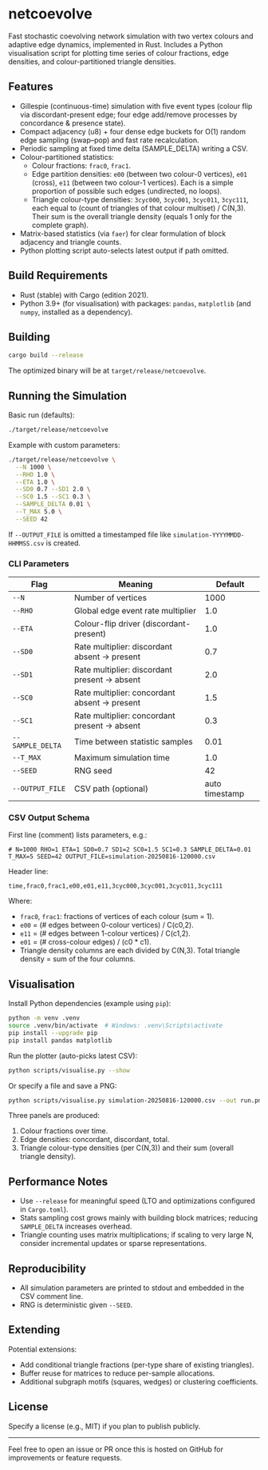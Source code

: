 # netcoevolve

Fast stochastic coevolving network simulation with two vertex colours and adaptive edge dynamics, implemented in Rust. Includes a Python visualisation script for plotting time series of colour fractions, edge densities, and colour-partitioned triangle densities.

## Features
- Gillespie (continuous-time) simulation with five event types (colour flip via discordant-present edge; four edge add/remove processes by concordance & presence state).
- Compact adjacency (u8) + four dense edge buckets for O(1) random edge sampling (swap–pop) and fast rate recalculation.
- Periodic sampling at fixed time delta (SAMPLE_DELTA) writing a CSV.
- Colour-partitioned statistics:
  - Colour fractions: `frac0`, `frac1`.
  - Edge partition densities: `e00` (between two colour-0 vertices), `e01` (cross), `e11` (between two colour-1 vertices). Each is a simple proportion of possible such edges (undirected, no loops).
  - Triangle colour-type densities: `3cyc000`, `3cyc001`, `3cyc011`, `3cyc111`, each equal to (count of triangles of that colour multiset) / C(N,3). Their sum is the overall triangle density (equals 1 only for the complete graph).
- Matrix-based statistics (via `faer`) for clear formulation of block adjacency and triangle counts.
- Python plotting script auto-selects latest output if path omitted.

## Build Requirements
- Rust (stable) with Cargo (edition 2021).
- Python 3.9+ (for visualisation) with packages: `pandas`, `matplotlib` (and `numpy`, installed as a dependency).

## Building
```bash
cargo build --release
```
The optimized binary will be at `target/release/netcoevolve`.

## Running the Simulation
Basic run (defaults):
```bash
./target/release/netcoevolve
```
Example with custom parameters:
```bash
./target/release/netcoevolve \
  --N 1000 \
  --RHO 1.0 \
  --ETA 1.0 \
  --SD0 0.7 --SD1 2.0 \
  --SC0 1.5 --SC1 0.3 \
  --SAMPLE_DELTA 0.01 \
  --T_MAX 5.0 \
  --SEED 42
```
If `--OUTPUT_FILE` is omitted a timestamped file like `simulation-YYYYMMDD-HHMMSS.csv` is created.

### CLI Parameters
| Flag | Meaning | Default |
|------|---------|---------|
| `--N` | Number of vertices | 1000 |
| `--RHO` | Global edge event rate multiplier | 1.0 |
| `--ETA` | Colour-flip driver (discordant-present) | 1.0 |
| `--SD0` | Rate multiplier: discordant absent -> present | 0.7 |
| `--SD1` | Rate multiplier: discordant present -> absent | 2.0 |
| `--SC0` | Rate multiplier: concordant absent -> present | 1.5 |
| `--SC1` | Rate multiplier: concordant present -> absent | 0.3 |
| `--SAMPLE_DELTA` | Time between statistic samples | 0.01 |
| `--T_MAX` | Maximum simulation time | 1.0 |
| `--SEED` | RNG seed | 42 |
| `--OUTPUT_FILE` | CSV path (optional) | auto timestamp |

### CSV Output Schema
First line (comment) lists parameters, e.g.:
```
# N=1000 RHO=1 ETA=1 SD0=0.7 SD1=2 SC0=1.5 SC1=0.3 SAMPLE_DELTA=0.01 T_MAX=5 SEED=42 OUTPUT_FILE=simulation-20250816-120000.csv
```
Header line:
```
time,frac0,frac1,e00,e01,e11,3cyc000,3cyc001,3cyc011,3cyc111
```
Where:
- `frac0`, `frac1`: fractions of vertices of each colour (sum = 1).
- `e00` = (# edges between 0-colour vertices) / C(c0,2).
- `e11` = (# edges between 1-colour vertices) / C(c1,2).
- `e01` = (# cross-colour edges) / (c0 * c1).
- Triangle density columns are each divided by C(N,3). Total triangle density = sum of the four columns.

## Visualisation
Install Python dependencies (example using `pip`):
```bash
python -m venv .venv
source .venv/bin/activate  # Windows: .venv\Scripts\activate
pip install --upgrade pip
pip install pandas matplotlib
```
Run the plotter (auto-picks latest CSV):
```bash
python scripts/visualise.py --show
```
Or specify a file and save a PNG:
```bash
python scripts/visualise.py simulation-20250816-120000.csv --out run.png
```
Three panels are produced:
1. Colour fractions over time.
2. Edge densities: concordant, discordant, total.
3. Triangle colour-type densities (per C(N,3)) and their sum (overall triangle density).

## Performance Notes
- Use `--release` for meaningful speed (LTO and optimizations configured in `Cargo.toml`).
- Stats sampling cost grows mainly with building block matrices; reducing `SAMPLE_DELTA` increases overhead.
- Triangle counting uses matrix multiplications; if scaling to very large N, consider incremental updates or sparse representations.

## Reproducibility
- All simulation parameters are printed to stdout and embedded in the CSV comment line.
- RNG is deterministic given `--SEED`.

## Extending
Potential extensions:
- Add conditional triangle fractions (per-type share of existing triangles).
- Buffer reuse for matrices to reduce per-sample allocations.
- Additional subgraph motifs (squares, wedges) or clustering coefficients.

## License
Specify a license (e.g., MIT) if you plan to publish publicly.

---
Feel free to open an issue or PR once this is hosted on GitHub for improvements or feature requests.
